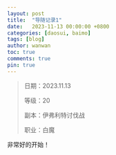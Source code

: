 ```yaml
---
layout: post
title:  "导随记录1"
date:   2023-11-13 00:00:00 +0800
categories: [daosui, baimo]
tags: [blog]
author: wanwan
toc: true
comments: true
pin: true
---
```

> 日期：2023.11.13	
> 
> 等级：20
> 
> 副本：伊弗利特讨伐战
> 
> 职业：白魔

非常好的开始！